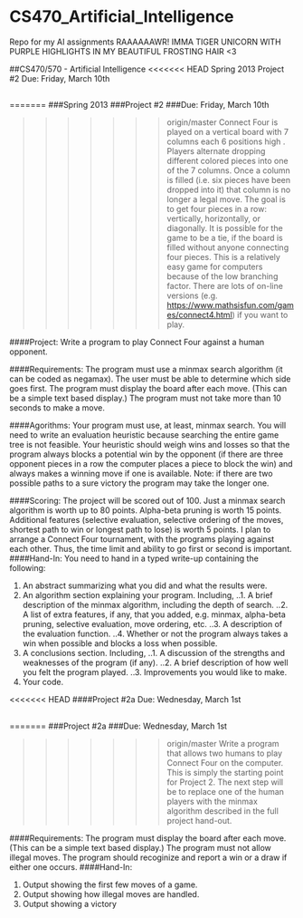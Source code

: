 # CS470_Artificial_Intelligence
Repo for my AI assignments
RAAAAAAWR! IMMA TIGER UNICORN WITH PURPLE HIGHLIGHTS IN MY BEAUTIFUL FROSTING HAIR <3



##CS470/570 - Artificial Intelligence 
<<<<<<< HEAD
Spring 2013
Project #2
Due: Friday, March 10th 

##
=======
###Spring 2013
###Project #2
###Due: Friday, March 10th 
>>>>>>> origin/master
Connect Four is played on a vertical board with 7 columns each 6 positions high  . Players alternate dropping different colored pieces into one of the 7 columns. Once a column is filled (i.e. six pieces have been dropped into it) that column is no longer a legal move. The goal is to get four pieces in a row: vertically, horizontally, or diagonally. It is possible for the game to be a tie, if the board is filled without anyone connecting four pieces. This is a relatively easy game for computers because of the low branching factor. There are lots of on-line versions (e.g. https://www.mathsisfun.com/games/connect4.html) if you want to play.

####Project: 
Write a program to play Connect Four against a human opponent.

####Requirements: 
The program must use a minmax search algorithm (it can be coded as negamax). The user must be able to determine which side goes first. The program must display the board after each move. (This can be a simple text based display.) The program must not take more than 10 seconds to make a move.

####Agorithms: 
Your program must use, at least, minmax search. You will need to write an evaluation heuristic because searching the entire game tree is not feasible. Your heuristic should weigh wins and losses so that the program always blocks a potential win by the opponent (if there are three opponent pieces in a row the computer places a piece to block the win) and always makes a winning move if one is available. Note: if there are two possible paths to a sure victory the program may take the longer one.

####Scoring: 
The project will be scored out of 100. Just a minmax search algorithm is worth up to 80 points. Alpha-beta pruning is worth 15 points. Additional features (selective evaluation, selective ordering of the moves, shortest path to win or longest path to lose) is worth 5 points. 
I plan to arrange a Connect Four tournament, with the programs playing against each other. Thus, the time limit and ability to go first or second is important. 
####Hand-In:
You need to hand in a typed write-up containing the following: 
1.	An abstract summarizing what you did and what the results were. 
2.	An algorithm section explaining your program. Including, 
..1.	A brief description of the minmax algorithm, including the depth of search.
..2.	A list of extra features, if any, that you added, e.g. minmax, alpha-beta pruning, selective evaluation, move ordering, etc.
..3.	A description of the evaluation function.
..4.	Whether or not the program always takes a win when possible and blocks a loss when possible.
3.	A conclusions section. Including,
..1.	A discussion of the strengths and weaknesses of the program (if any).
..2.	A brief description of how well you felt the program played.
..3.	Improvements you would like to make.
4.	Your code.




<<<<<<< HEAD
####Project #2a
Due: Wednesday, March 1st

##
=======
###Project #2a
###Due: Wednesday, March 1st
>>>>>>> origin/master
Write a program that allows two humans to play Connect Four on the computer. This is simply the starting point for Project 2. The next step will be to replace one of the human players with the minmax algorithm described in the full project hand-out.

####Requirements: 
The program must display the board after each move. (This can be a simple text based display.) The program must not allow illegal moves. The program should recoginize and report a win or a draw if either one occurs.
####Hand-In: 
1.	Output showing the first few moves of a game. 
2.	Output showing how illegal moves are handled. 
3.	Output showing a victory
 


